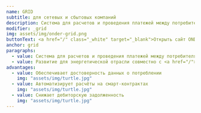 ```yaml
---
name: GRID
subtitle: для сетевых и сбытовых компаний
description: Система для расчетов и проведения платежей между потребителями и поставщиками ресурсов на основе смарт-контрактов
modifier: _grid
img: assets/img/onder-grid.png
buttonText: <a href="/" class="_white" target="_blank">Открыть сайт ONDER.GRID</a>
anchor: grid
paragraphs:
  - value: Система для расчетов и проведения платежей между потребителями и поставщиками ресурсов на основе смарт-контрактов
  - value: Развитие для энергетической отрасли совместно с <a href="/">Мосэлектро</a>.
advantages:
  - value: Обеспечивает достоверность данных о потреблении
    img: "assets/img/turtle.jpg"
  - value: Автоматизирует расчёты на смарт-контрактах
    img: "assets/img/turtle.jpg"
  - value: Снижает дебиторскую задолженность
    img: "assets/img/turtle.jpg"
---
```

